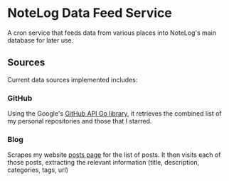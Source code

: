 # NoteLog Data Feed Service

A cron service that feeds data from various places into NoteLog's main database for later use.

## Sources

Current data sources implemented includes:

### GitHub

Using the Google's [GitHub API Go library](https://github.com/google/go-github), it retrieves the combined list of my personal repositories and those that I starred.

### Blog

Scrapes my website [posts page](https://tansawit.me/posts) for the list of posts. It then visits each of those posts, extracting the relevant information (title, description, categories, tags, url)
